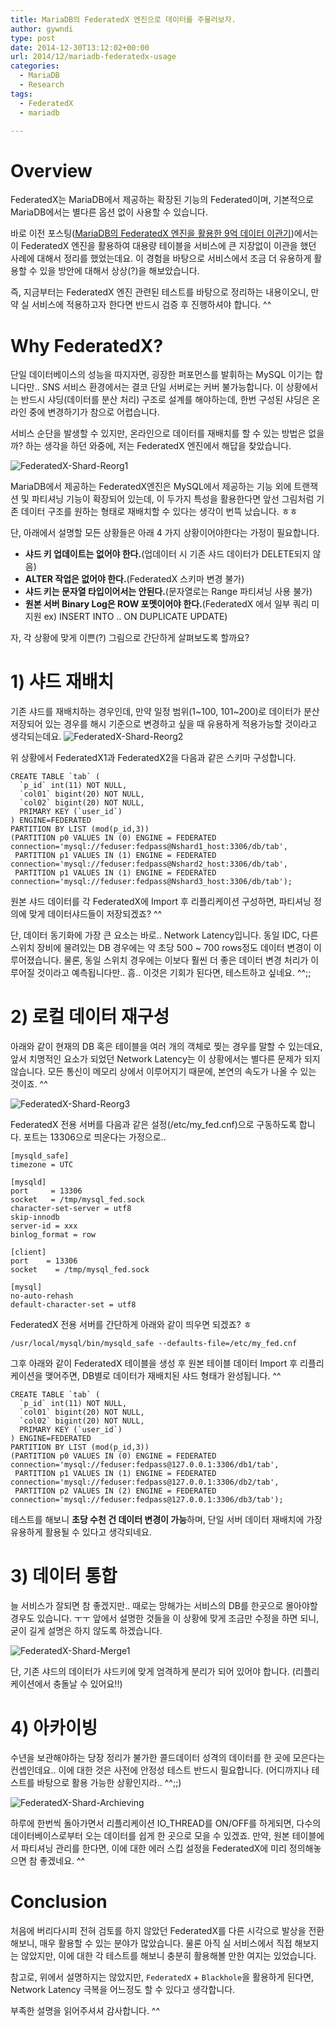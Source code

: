 ```yaml
---
title: MariaDB의 FederatedX 엔진으로 데이터를 주물러보자.
author: gywndi
type: post
date: 2014-12-30T13:12:02+00:00
url: 2014/12/mariadb-federatedx-usage
categories:
  - MariaDB
  - Research
tags:
  - FederatedX
  - mariadb

---
```

# Overview

FederatedX는 MariaDB에서 제공하는 확장된 기능의 Federated이며, 기본적으로 MariaDB에서는 별다른 옵션 없이 사용할 수 있습니다.

바로 이전 포스팅([MariaDB의 FederatedX 엔진을 활용한 9억 데이터 이관기](/2014/12/how-to-migrate-100million-with-federatedx/))에서는 이 FederatedX 엔진을 활용하여 대용량 테이블을 서비스에 큰 지장없이 이관을 했던 사례에 대해서 정리를 했었는데요. 이 경험을 바탕으로 서비스에서 조금 더 유용하게 활용할 수 있을 방안에 대해서 상상(?)을 해보았습니다.

즉, 지금부터는 FederatedX 엔진 관련된 테스트를 바탕으로 정리하는 내용이오니, 만약 실 서비스에 적용하고자 한다면 반드시 검증 후 진행하셔야 합니다. ^^

# Why FederatedX?

단일 데이터베이스의 성능을 따지자면, 굉장한 퍼포먼스를 발휘하는 MySQL 이기는 합니다만.. SNS 서비스 환경에서는 결코 단일 서버로는 커버 불가능합니다. 이 상황에서는 반드시 샤딩(데이터를 분산 처리) 구조로 설계를 해야하는데, 한번 구성된 샤딩은 온라인 중에 변경하기가 참으로 어렵습니다.

서비스 순단을 발생할 수 있지만, 온라인으로 데이터를 재배치를 할 수 있는 방법은 없을까? 하는 생각을 하던 와중에, 저는 FederatedX 엔진에서 해답을 찾았습니다.

![FederatedX-Shard-Reorg1](/img/2014/12/FederatedX-Shard-Reorg1.png)

MariaDB에서 제공하는 FederatedX엔진은 MySQL에서 제공하는 기능 외에 트랜잭션 및 파티셔닝 기능이 확장되어 있는데, 이 두가지 특성을 활용한다면 앞선 그림처럼 기존 데이터 구조를 원하는 형태로 재배치할 수 있다는 생각이 번뜩 났습니다. ㅎㅎ


단, 아래에서 설명할 모든 상황들은 아래 4 가지 상황이어야한다는 가정이 필요합니다.

  
* **샤드 키 업데이트는 없어야 한다.**(업데이터 시 기존 샤드 데이터가 DELETE되지 않음)
* **ALTER 작업은 없어야 한다.**(FederatedX 스키마 변경 불가)
* **샤드 키는 문자열 타입이어서는 안된다.**(문자열로는 Range 파티셔닝 사용 불가)
* **원본 서버 Binary Log은 ROW 포멧이어야 한다.**(FederatedX 에서 일부 쿼리 미지원 ex) INSERT INTO .. ON DUPLICATE UPDATE)

자, 각 상황에 맞게 이쁜(?) 그림으로 간단하게 살펴보도록 할까요?

# 1) 샤드 재배치
기존 샤드를 재배치하는 경우인데, 만약 일정 범위(1~100, 101~200)로 데이터가 분산 저장되어 있는 경우를 해시 기준으로 변경하고 싶을 때 유용하게 적용가능할 것이라고 생각되는데요.
![FederatedX-Shard-Reorg2](/img/2014/12/FederatedX-Shard-Reorg2.png)

위 상황에서 FederatedX1과 FederatedX2을 다음과 같은 스키마 구성합니다.

```
CREATE TABLE `tab` (
  `p_id` int(11) NOT NULL,
  `col01` bigint(20) NOT NULL,
  `col02` bigint(20) NOT NULL,
  PRIMARY KEY (`user_id`)
) ENGINE=FEDERATED
PARTITION BY LIST (mod(p_id,3))
(PARTITION p0 VALUES IN (0) ENGINE = FEDERATED connection='mysql://feduser:fedpass@Nshard1_host:3306/db/tab',
 PARTITION p1 VALUES IN (1) ENGINE = FEDERATED connection='mysql://feduser:fedpass@Nshard2_host:3306/db/tab',
 PARTITION p1 VALUES IN (1) ENGINE = FEDERATED connection='mysql://feduser:fedpass@Nshard3_host:3306/db/tab');
```

원본 샤드 데이터를 각 FederatedX에 Import 후 리플리케이션 구성하면, 파티셔닝 정의에 맞게 데이터샤드들이 저장되겠죠? ^^

단, 데이터 동기화에 가장 큰 요소는 바로.. Network Latency입니다. 동일 IDC, 다른 스위치 장비에 물려있는 DB 경우에는 약 초당 500 ~ 700 rows정도 데이터 변경이 이루어졌습니다. 물론, 동일 스위치 경우에는 이보다 훨씬 더 좋은 데이터 변경 처리가 이루어질 것이라고 예측됩니다만.. 흠.. 이것은 기회가 된다면, 테스트하고 싶네요. ^^;;

# 2) 로컬 데이터 재구성

아래와 같이 현재의 DB 혹은 테이블을 여러 개의 객체로 찢는 경우를 말할 수 있는데요, 앞서 치명적인 요소가 되었던 Network Latency는 이 상황에서는 별다른 문제가 되지 않습니다. 모든 통신이 메모리 상에서 이루어지기 때문에, 본연의 속도가 나올 수 있는 것이죠. ^^

![FederatedX-Shard-Reorg3](/img/2014/12/FederatedX-Shard-Reorg3.png)

FederatedX 전용 서버를 다음과 같은 설정(/etc/my_fed.cnf)으로 구동하도록 합니다. 포트는 13306으로 띄운다는 가정으로..

```
[mysqld_safe]
timezone = UTC

[mysqld]
port     = 13306
socket   = /tmp/mysql_fed.sock
character-set-server = utf8
skip-innodb
server-id = xxx
binlog_format = row

[client]
port    = 13306
socket    = /tmp/mysql_fed.sock

[mysql]
no-auto-rehash
default-character-set = utf8
```

FederatedX 전용 서버를 간단하게 아래와 같이 띄우면 되겠죠? ㅎ

```
/usr/local/mysql/bin/mysqld_safe --defaults-file=/etc/my_fed.cnf 
```

그후 아래와 같이 FederatedX 테이블을 생성 후 원본 테이블 데이터 Import 후 리플리케이션을 맺어주면, DB별로 데이터가 재배치된 샤드 형태가 완성됩니다. ^^

```
CREATE TABLE `tab` (
  `p_id` int(11) NOT NULL,
  `col01` bigint(20) NOT NULL,
  `col02` bigint(20) NOT NULL,
  PRIMARY KEY (`user_id`)
) ENGINE=FEDERATED
PARTITION BY LIST (mod(p_id,3))
(PARTITION p0 VALUES IN (0) ENGINE = FEDERATED connection='mysql://feduser:fedpass@127.0.0.1:3306/db1/tab',
 PARTITION p1 VALUES IN (1) ENGINE = FEDERATED connection='mysql://feduser:fedpass@127.0.0.1:3306/db2/tab',
 PARTITION p2 VALUES IN (2) ENGINE = FEDERATED connection='mysql://feduser:fedpass@127.0.0.1:3306/db3/tab');
```

테스트를 해보니 **초당 수천 건 데이터 변경이 가능**하며, 단일 서버 데이터 재배치에 가장 유용하게 활용될 수 있다고 생각되네요.

# 3) 데이터 통합

늘 서비스가 잘되면 참 좋겠지만.. 때로는 망해가는 서비스의 DB를 한곳으로 몰아야할 경우도 있습니다. ㅜㅜ  앞에서 설명한 것들을 이 상황에 맞게 조금만 수정을 하면 되니, 굳이 길게 설명은 하지 않도록 하겠습니다.


![FederatedX-Shard-Merge1](/img/2014/12/FederatedX-Shard-Merge1.png)

단, 기존 샤드의 데이터가 샤드키에 맞게 엄격하게 분리가 되어 있어야 합니다. (리플리케이션에서 충돌날 수 있어요!!)

# 4) 아카이빙

수년을 보관해야하는 당장 정리가 불가한 콜드데이터 성격의 데이터를 한 곳에 모은다는 컨셉인데요.. 이에 대한 것은 사전에 안정성 테스트 반드시 필요합니다. (어디까지나 테스트를 바탕으로 활용 가능한 상황인지라.. ^^;;)

![FederatedX-Shard-Archieving](/img/2014/12/FederatedX-Shard-Archieving.png)

하루에 한번씩 돌아가면서 리플리케이션 IO_THREAD를 ON/OFF를 하게되면, 다수의 데이터베이스로부터 오는 데이터를 쉽게 한 곳으로 모을 수 있겠죠. 만약, 원본 테이블에서 파티셔닝 관리를 한다면, 이에 대한 에러 스킵 설정을 FederatedX에 미리 정의해놓으면 참 좋겠네요. ^^

# Conclusion

처음에 버리다시피 전혀 검토를 하지 않았던 FederatedX를 다른 시각으로 발상을 전환해보니, 매우 활용할 수 있는 분야가 많았습니다. 물론 아직 실 서비스에서 직접 해보지는 않았지만, 이에 대한 각 테스트를 해보니 충분히 활용해볼 만한 여지는 있었습니다.

참고로, 위에서 설명하지는 않았지만, `FederatedX` + `Blackhole`을 활용하게 된다면, Network Latency 극복을 어느정도 할 수 있다고 생각합니다.

부족한 설명을 읽어주셔셔 감사합니다. ^^